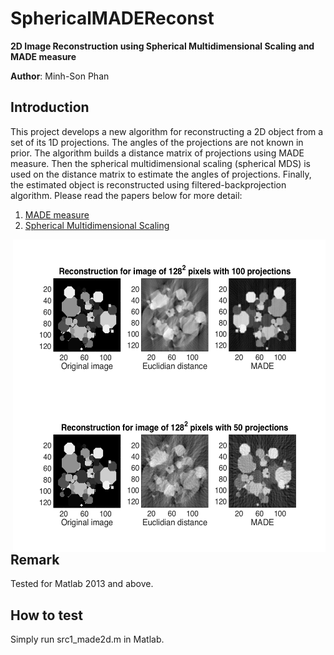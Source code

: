 # SphericalMADEReconst

**2D Image Reconstruction using Spherical Multidimensional Scaling and MADE measure**

**Author**: Minh-Son Phan

## Introduction

This project develops a new algorithm for reconstructing a 2D object from a set of its 1D projections. 
The angles of the projections are not known in prior.
The algorithm builds a distance matrix of projections using MADE measure. 
Then the spherical multidimensional scaling (spherical MDS) is used on the distance matrix to estimate the angles of projections.
Finally, the estimated object is reconstructed using filtered-backprojection algorithm.
Please read the papers below for more detail:

1. [MADE measure](http://ieeexplore.ieee.org/xpl/articleDetails.jsp?arnumber=7025348)
2. [Spherical Multidimensional Scaling](http://www.ncbi.nlm.nih.gov/pmc/articles/PMC2898708/)


<img src="result/128px_100prjs.png" width="500" height="250" align="right" />
<img src="result/128px_50prjs.png" width="500" height="250" align="right" />

## Remark 

Tested for Matlab 2013 and above.
 
## How to test

Simply run src1_made2d.m in Matlab.


